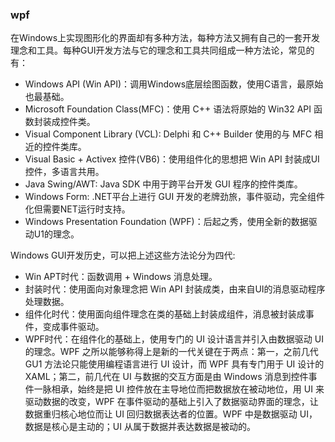 ### wpf

在Windows上实现图形化的界面却有多种方法，每种方法又拥有自己的一套开发理念和工具。每种GUI开发方法与它的理念和工具共同组成一种方法论，常见的有：
- Windows API (Win API)：调用Windows底层绘图函数，使用C语言，最原始也最基础。
- Microsoft Foundation Class(MFC)：使用 C++ 语法将原始的 Win32 API 函数封装成控件类。
- Visual Component Library (VCL): Delphi 和 C++ Builder 使用的与 MFC 相近的控件类库。
- Visual Basic + Activex 控件(VB6)：使用组件化的思想把 Win API 封装成UI控件，多语言共用。
- Java Swing/AWT: Java SDK 中用于跨平台开发 GUI 程序的控件类库。
- Windows Form: .NET平台上进行 GUI 开发的老牌劲旅，事件驱动，完全组件化但需要NET运行时支持。
- Windows Presentation Foundation (WPF)：后起之秀，使用全新的数据驱动U1的理念。

Windows GUI开发历史，可以把上述这些方法论分为四代:
- Win APT时代：函数调用 + Windows 消息处理。
- 封装时代：使用面向对象理念把 Win API 封装成类，由来自UI的消息驱动程序处理数据。
- 组件化时代：使用面向组件理念在类的基础上封装成组件，消息被封装成事件，变成事件驱动。
- WPF时代：在组件化的基础上，使用专门的 UI 设计语言并引入由数据驱动 UI 的理念。WPF 之所以能够称得上是新的一代关键在于两点：第一，之前几代 GU1 方法论只能使用编程语言进行 UI 设计，而 WPF 具有专门用于 UI 设计的 XAML；第二，前几代在 UI 与数据的交互方面是由 Windows 消息到控件事件一脉相承，始终是把 UI 控件放在主导地位而把数据放在被动地位，用 UI 来驱动数据的改变，WPF 在事件驱动的基础上引入了数据驱动界面的理念，让数据重归核心地位而让 UI 回归数据表达者的位置。WPF 中是数据驱动 UI，数据是核心是主动的；UI 从属于数据并表达数据是被动的。
